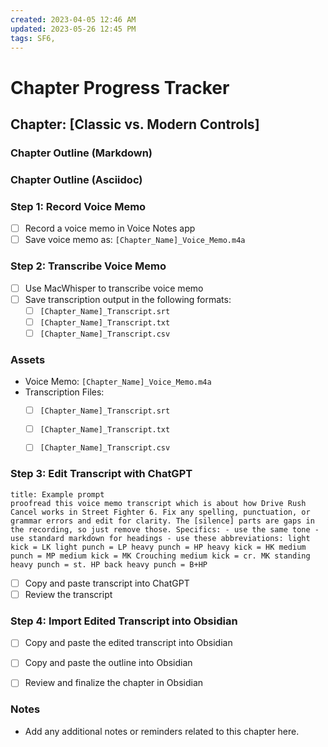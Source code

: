 ```yaml
---
created: 2023-04-05 12:46 AM
updated: 2023-05-26 12:45 PM
tags: SF6, 
---
```

# Chapter Progress Tracker

## Chapter: [Classic vs. Modern Controls]

### Chapter Outline (Markdown)


### Chapter Outline (Asciidoc)


### Step 1: Record Voice Memo
- [ ] Record a voice memo in Voice Notes app
- [ ] Save voice memo as: `[Chapter_Name]_Voice_Memo.m4a`

### Step 2: Transcribe Voice Memo
- [ ] Use MacWhisper to transcribe voice memo
- [ ] Save transcription output in the following formats:
    - [ ] `[Chapter_Name]_Transcript.srt`
    - [ ] `[Chapter_Name]_Transcript.txt`
    - [ ] `[Chapter_Name]_Transcript.csv`

### Assets
- Voice Memo: `[Chapter_Name]_Voice_Memo.m4a`
- Transcription Files:
    - [ ] `[Chapter_Name]_Transcript.srt`
    - [ ] `[Chapter_Name]_Transcript.txt`
    - [ ] `[Chapter_Name]_Transcript.csv`


### Step 3: Edit Transcript with ChatGPT

```ad-example
title: Example prompt
proofread this voice memo transcript which is about how Drive Rush Cancel works in Street Fighter 6. Fix any spelling, punctuation, or grammar errors and edit for clarity. The [silence] parts are gaps in the recording, so just remove those. Specifics: - use the same tone - use standard markdown for headings - use these abbreviations: light kick = LK light punch = LP heavy punch = HP heavy kick = HK medium punch = MP medium kick = MK Crouching medium kick = cr. MK standing heavy punch = st. HP back heavy punch = B+HP

```

- [ ] Copy and paste transcript into ChatGPT
- [ ] Review the transcript

### Step 4: Import Edited Transcript into Obsidian
- [ ] Copy and paste the edited transcript into Obsidian
- [ ] Copy and paste the outline into Obsidian
- [ ] Review and finalize the chapter in Obsidian


### Notes
- Add any additional notes or reminders related to this chapter here.